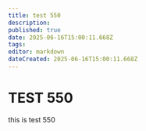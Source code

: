 ```yaml
---
title: test 550
description: 
published: true
date: 2025-06-16T15:00:11.668Z
tags: 
editor: markdown
dateCreated: 2025-06-16T15:00:11.668Z
---
```


# TEST 550
this is test 550
